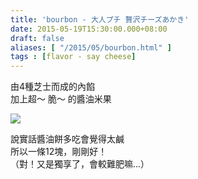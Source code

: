 ```yaml
---
title: 'bourbon - 大人プチ 贅沢チーズあかき'
date: 2015-05-19T15:30:00.000+08:00
draft: false
aliases: [ "/2015/05/bourbon.html" ]
tags : [flavor - say cheese]
---
```


由4種芝士而成的內餡  
加上超～ 脆～ 的醬油米果  

[![](https://farm6.staticflickr.com/5469/17521919190_992f1dc291_z.jpg)](https://farm6.staticflickr.com/5469/17521919190_992f1dc291_z.jpg)

說實話醬油餅多吃會覺得太鹹  
所以一條12塊，剛剛好！  
（對！又是獨享了，會較難肥嘛...）